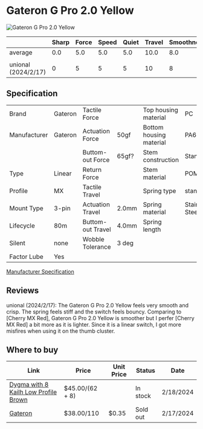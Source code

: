 # Gateron G Pro 2.0 Yellow

![Gateron G Pro 2.0 Yellow](https://dygma.com/cdn/shop/products/GateronProYellow_1100x.png?v=1667906298)

|                     | Sharp | Force | Speed | Quiet | Travel | Smoothness | Stability | Crispness | Thockiness | Clackiness | Poppiness | RGB | Consistency | Overall |
| ------------------- | ----- | ----- | ----- | ----- | ------ | ---------- | --------- | --------- | ---------- | ---------- | --------- | --- | ----------- | ------- |
| average             | 0.0   | 5.0   | 5.0   | 5.0   | 10.0   | 8.0        | 7.0       | 8.0       | 7.0        | 6.0        | 6.0       | 9.0 |             | 8.0     |
|                     |       |       |       |       |        |            |           |           |            |            |           |     |             |         |
| unional (2024/2/17) | 0     | 5     | 5     | 5     | 10     | 8          | 7         | 8         | 7          | 6          | 6         | 9   |             | 8       |

## Specification

|              |         |                   |       |                         |                |
| ------------ | ------- | ----------------- | ----- | ----------------------- | -------------- |
| Brand        | Gateron | Tactile Force     |       | Top housing material    | PC             |
| Manufacturer | Gateron | Actuation Force   | 50gf  | Bottom housing material | PA66           |
|              |         | Buttom-out Force  | 65gf? | Stem construction       | Standard       |
| Type         | Linear  | Return Force      |       | Stem material           | POM            |
| Profile      | MX      | Tactile Travel    |       | Spring type             | standard       |
| Mount Type   | 3-pin   | Actuation Travel  | 2.0mm | Spring material         | Stainess Steel |
| Lifecycle    | 80m     | Buttom-out Travel | 4.0mm | Spring length           |                |
| Silent       | none    | Wobble Tolerance  | 3 deg |                         |                |
| Factor Lube  | Yes     |                   |       |                         |                |

[Manufacturer Specification](https://cdn.shopify.com/s/files/1/0565/8070/2297/files/SPEC-KS-9Y10B050NN-Y35-G_Yellow_PRO_2.0_Switch.pdf?v=1667273784)

## Reviews

unional (2024/2/17):
The Gateron G Pro 2.0 Yellow feels very smooth and crisp.
The spring feels stiff and the switch feels bouncy.
Comparing to [Cherry MX Red], Gateron G Pro 2.0 Yellow is smoother but I perfer [Cherry MX Red] a bit more as it is lighter.
Since it is a linear switch, I got more misfires when using it on the thumb cluster.

## Where to buy

| Link                                                                                               | Price           | Unit Price | Status   | Date      |
| -------------------------------------------------------------------------------------------------- | --------------- | ---------- | -------- | --------- |
| [Dygma with 8 Kailh Low Profile Brown](https://dygma.com/products/switches?variant=43661732675822) | $45.00/(62 + 8) |            | In stock | 2/18/2024 |
| [Gateron](https://www.gateron.co/products/gateron-g-pro-2-0-switch-set?variant=40036010623065)     | $38.00/110      | $0.35      | Sold out | 2/17/2024 |
